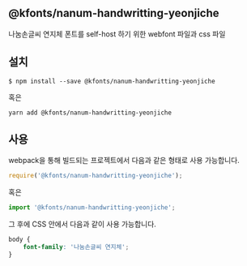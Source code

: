 
@kfonts/nanum-handwritting-yeonjiche
---------------------

나눔손글씨 연지체 폰트를 self-host 하기 위한 webfont 파일과 css 파일

설치
----

```
$ npm install --save @kfonts/nanum-handwritting-yeonjiche
```

혹은

```
yarn add @kfonts/nanum-handwritting-yeonjiche
```

사용
----

webpack을 통해 빌드되는 프로젝트에서 다음과 같은 형태로 사용 가능합니다.

```js
require('@kfonts/nanum-handwritting-yeonjiche');
```

혹은

```js
import '@kfonts/nanum-handwritting-yeonjiche';
```

그 후에 CSS 안에서 다음과 같이 사용 가능합니다.

```css
body {
    font-family: '나눔손글씨 연지체';
}
```
